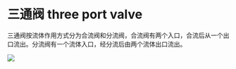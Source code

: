 # 三通阀 three port valve
三通阀按流体作用方式分为合流阀和分流阀，合流阀有两个入口，合流后从一个出口流出。分流阀有一个流体入口，经分流后由两个流体出口流出。


![](..\..\..\photos\三通阀.jpg)
